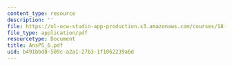 ```yaml
---
content_type: resource
description: ''
file: https://ol-ocw-studio-app-production.s3.amazonaws.com/courses/18-04-complex-variables-with-applications-fall-1999/b491bbd8509ca2a127b31f1062239a6d_AnsPS_6.pdf
file_type: application/pdf
resourcetype: Document
title: AnsPS_6.pdf
uid: b491bbd8-509c-a2a1-27b3-1f1062239a6d
---
```

